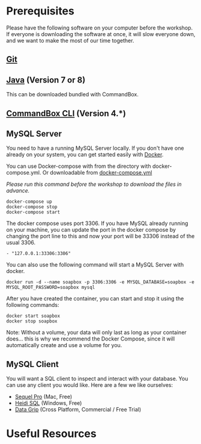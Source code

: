# Prerequisites

Please have the following software on your computer before the workshop. If everyone is downloading the software at once, it will slow everyone down, and we want to make the most of our time together.

## [Git](https://git-scm.com)

## [Java](https://www.java.com/en/) (Version 7 or 8)

This can be downloaded bundled with CommandBox.

## [CommandBox CLI](https://www.ortussolutions.com/products/commandbox#download) (Version 4.\*)

## MySQL Server

You need to have a running MySQL Server locally.
If you don't have one already on your system, you can get started easily with
[Docker](https://www.docker.com/community-edition#/download).

You can use Docker-compose with from the directory with docker-compose.yml.
Or downloadable from [docker-compose.yml](https://gist.github.com/gpickin/e724fc54b0fff733e46dda318772dbc8)

*Please run this command before the workshop to download the files in advance.*

```
docker-compose up
docker-compose stop
docker-compose start
```

The docker compose uses port 3306. If you have MySQL already running on your machine, you can update the port in the docker compose by changing the port line to this and now your port will be 33306 instead of the usual 3306.

```
- "127.0.0.1:33306:3306"
```


You can also use the following command will start a MySQL Server with docker.

```
docker run -d --name soapbox -p 3306:3306 -e MYSQL_DATABASE=soapbox -e MYSQL_ROOT_PASSWORD=soapbox mysql

```
After you have created the container, you can start and stop it using the following commands:

```
docker start soapbox
docker stop soapbox
```
Note: Without a volume, your data will only last as long as your container does... this is why we recommend the Docker Compose, since it will automatically create and use a volume for you.

## MySQL Client

You will want a SQL client to inspect and interact with your database.
You can use any client you would like. Here are a few we like ourselves:

* [Sequel Pro](https://sequelpro.com) (Mac, Free)
* [Heidi SQL](https://www.heidisql.com) (Windows, Free)
* [Data Grip](https://www.jetbrains.com/datagrip/) (Cross Platform, Commercial / Free Trial)

# Useful Resources
